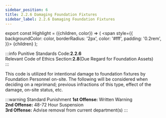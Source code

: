 ```yaml
---
sidebar_position: 6
title: 2.2.6 Damaging Foundation Fixtures
sidebar_label: 2.2.6 Damaging Foundation Fixtures
---
```


export const Highlight = ({children, color}) => (
<span
style={{
      backgroundColor: color,
      borderRadius: '2px',
      color: '#fff',
      padding: '0.2rem',
    }}>
{children}
</span>
);

:::info
Punitive Standards Code:<Highlight color="#E46C07">**2.2.6**</Highlight> <br />
Relevant Code of Ethics Section:<Highlight color="#18A304">**2.8**</Highlight>(Due Regard for Foundation Assets) <br />
:::

This code is utilized for intentional damage to foundation fixtures by Foundation Personnel on-site. The following will be considered when deciding on a reprimand; previous infractions of this type, effect of the damage, on-site status, etc.


:::warning Standard Punishment
**1st Offense:** Written Warning <br />
**2nd Offense:** 48-72 Hour Suspension <br />
**3rd Offense:** Advise removal from current department(s)
:::
